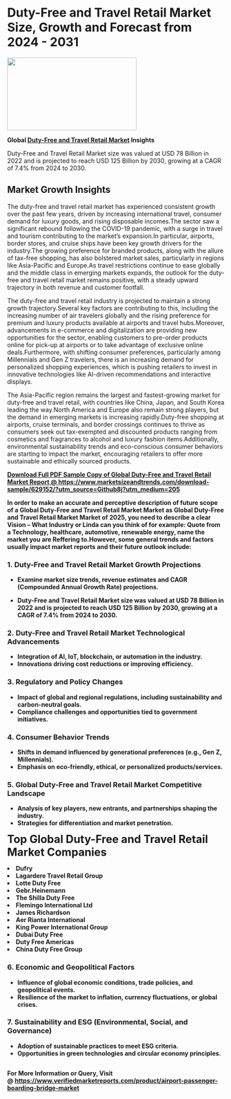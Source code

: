 <H1>Duty-Free and Travel Retail Market Size, Growth and Forecast from 2024 - 2031</H1><img class="aligncenter size-medium wp-image-584254" src="https://thirdeyenews.in/wp-content/uploads/2024/09/Global-Market-Research-300x168.jpeg" alt="" width="300" height="168" /><p><strong>Global&nbsp;<a href="https://www.marketsizeandtrends.com/download-sample/629152/?utm_source=Github8j?utm_medium=205">Duty-Free and Travel Retail Market</a> Insights</strong></p><p>Duty-Free and Travel Retail Market size was valued at USD 78 Billion in 2022 and is projected to reach USD 125 Billion by 2030, growing at a CAGR of 7.4% from 2024 to 2030.</p><p><h2>Market Growth Insights</h2> <p>The duty-free and travel retail market has experienced consistent growth over the past few years, driven by increasing international travel, consumer demand for luxury goods, and rising disposable incomes.The sector saw a significant rebound following the COVID-19 pandemic, with a surge in travel and tourism contributing to the market’s expansion.In particular, airports, border stores, and cruise ships have been key growth drivers for the industry.The growing preference for branded products, along with the allure of tax-free shopping, has also bolstered market sales, particularly in regions like Asia-Pacific and Europe.As travel restrictions continue to ease globally and the middle class in emerging markets expands, the outlook for the duty-free and travel retail market remains positive, with a steady upward trajectory in both revenue and customer footfall.</p> <p><strong><a href="#"></a></strong></p> <p>The duty-free and travel retail industry is projected to maintain a strong growth trajectory.Several key factors are contributing to this, including the increasing number of air travelers globally and the rising preference for premium and luxury products available at airports and travel hubs.Moreover, advancements in e-commerce and digitalization are providing new opportunities for the sector, enabling customers to pre-order products online for pick-up at airports or to take advantage of exclusive online deals.Furthermore, with shifting consumer preferences, particularly among Millennials and Gen Z travelers, there is an increasing demand for personalized shopping experiences, which is pushing retailers to invest in innovative technologies like AI-driven recommendations and interactive displays.</p> <p>The Asia-Pacific region remains the largest and fastest-growing market for duty-free and travel retail, with countries like China, Japan, and South Korea leading the way.North America and Europe also remain strong players, but the demand in emerging markets is increasing rapidly.Duty-free shopping at airports, cruise terminals, and border crossings continues to thrive as consumers seek out tax-exempted and discounted products ranging from cosmetics and fragrances to alcohol and luxury fashion items.Additionally, environmental sustainability trends and eco-conscious consumer behaviors are starting to impact the market, encouraging retailers to offer more sustainable and ethically sourced products.</p> <p><strong><a href="#"></p><p><span class=""><strong>Download Full PDF Sample Copy of Global Duty-Free and Travel Retail Market Report</strong> @ <a href="https://www.marketsizeandtrends.com/download-sample/629152/?utm_source=Github8j?utm_medium=205" target="_blank">https://www.marketsizeandtrends.com/download-sample/629152/?utm_source=Github8j?utm_medium=205</a></span></p><p>In order to make an accurate and perceptive description of future scope of a Global&nbsp;Duty-Free and Travel Retail Market Market as Global&nbsp;Duty-Free and Travel Retail Market Market of 2025, you need to describe a clear Vision &ndash; What Industry or Linda can you think of for example: Quote from a Technology, healthcare, automotive, renewable energy, name the market you are Reffering to.However, some general trends and factors usually impact market reports and their future outlook include:</p><h3>1.&nbsp;<strong>Duty-Free and Travel Retail Market Growth Projections</strong></h3><ul><li>Examine market size trends, revenue estimates and CAGR (Compounded Annual Growth Rate) projections.</li><li><p>Duty-Free and Travel Retail Market size was valued at USD 78 Billion in 2022 and is projected to reach USD 125 Billion by 2030, growing at a CAGR of 7.4% from 2024 to 2030.</p></li></ul><h3>2.&nbsp;<strong>Duty-Free and Travel Retail Market Technological Advancements</strong></h3><ul><li>Integration of AI, IoT, blockchain, or automation in the industry.</li><li>Innovations driving cost reductions or improving efficiency.</li></ul><h3>3.&nbsp;<strong>Regulatory and Policy Changes</strong></h3><ul><li>Impact of global and regional regulations, including sustainability and carbon-neutral goals.</li><li>Compliance challenges and opportunities tied to government initiatives.</li></ul><h3>4.&nbsp;<strong>Consumer Behavior Trends</strong></h3><ul><li>Shifts in demand influenced by generational preferences (e.g., Gen Z, Millennials).</li><li>Emphasis on eco-friendly, ethical, or personalized products/services.</li></ul><h3>5.&nbsp;<strong>Global Duty-Free and Travel Retail Market Competitive Landscape</strong></h3><ul><li>Analysis of key players, new entrants, and partnerships shaping the industry.</li><li>Strategies for differentiation and market penetration.</li></ul><p data-pm-slice="1 1 []"><span style="color: inherit; font-family: inherit; font-size: 25px;">Top Global Duty-Free and Travel Retail Market Companies</span></p><div class="" data-test-id=""><p><li>Dufry</li><li> Lagardere Travel Retail Group</li><li> Lotte Duty Free</li><li> Gebr.Heinemann</li><li> The Shilla Duty Free</li><li> Flemingo International Ltd</li><li> James Richardson</li><li> Aer Rianta International</li><li> King Power International Group</li><li> Dubai Duty Free</li><li> Duty Free Americas</li><li> China Duty Free Group</li></p></div><h3>6.&nbsp;<strong>Economic and Geopolitical Factors</strong></h3><ul><li>Influence of global economic conditions, trade policies, and geopolitical events.</li><li>Resilience of the market to inflation, currency fluctuations, or global crises.</li></ul><h3>7.&nbsp;<strong>Sustainability and ESG (Environmental, Social, and Governance)</strong></h3><ul><li>Adoption of sustainable practices to meet ESG criteria.</li><li>Opportunities in green technologies and circular economy principles.</li></ul><h2><strong style="font-size: 14px;">For More Information or Query, Visit @&nbsp;</strong><a style="background-color: #ffffff; font-size: 14px;" href="https://www.marketsizeandtrends.com/report/duty-free-and-travel-retail-market/" target="_blank">https://www.verifiedmarketreports.com/product/airport-passenger-boarding-bridge-market</a></h2>